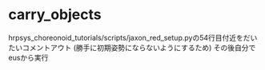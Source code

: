 # carry_objects

hrpsys_choreonoid_tutorials/scripts/jaxon_red_setup.pyの54行目付近をだいたいコメントアウト
(勝手に初期姿勢にならないようにするため)
その後自分でeusから実行
